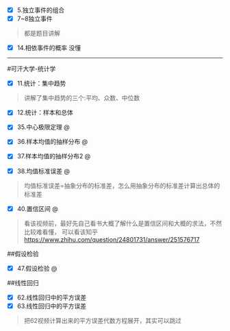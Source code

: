 - [x] 5.独立事件的组合
- [x] 7~8独立事件
>都是题目讲解


- [x] 14.相依事件的概率 没懂



---
#可汗大学-统计学
- [x] 11.统计：集中趋势
>讲解了集中趋势的三个:平均、众数、中位数

- [x] 12.统计：样本和总体


- [x] 35.中心极限定理  @
- [x] 36.样本均值的抽样分布  @
- [x] 37.样本均值的抽样分布2  @
- [x] 38.均值标准误差  @
>均值标准误差=抽象分布的标准差，怎么用抽象分布的标准差计算出总体的标准差
- [x] 40.置信区间  @
>看该视频前，最好先自己看书大概了解什么是置信区间和大概的求法，不然比较难看懂，
可以看该知乎 https://www.zhihu.com/question/24801731/answer/251576717

##假设检验
- [x] 47.假设检验  @


##线性回归
- [x] 62.线性回归中的平方误差
- [x] 63.线性回归中的平方误差
>把62视频计算出来的平方误差代数方程展开，其实可以跳过
